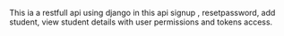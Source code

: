 This ia a restfull api using django in this api signup , resetpassword, add student, view student details with user permissions and tokens access.
